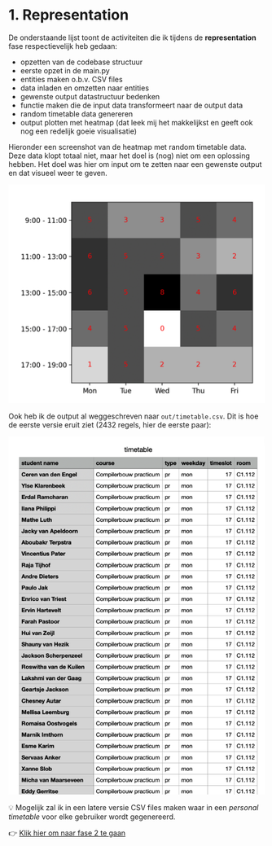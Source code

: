# 1. Representation

De onderstaande lijst toont de activiteiten die ik tijdens de **representation**
fase respectievelijk heb gedaan:

- opzetten van de codebase structuur
- eerste opzet in de main.py
- entities maken o.b.v. CSV files
- data inladen en omzetten naar entities
- gewenste output datastructuur bedenken
- functie maken die de input data transformeert naar de output data
- random timetable data genereren
- output plotten met heatmap (dat leek mij het makkelijkst en geeft ook nog een
  redelijk goeie visualisatie)

Hieronder een screenshot van de heatmap met random timetable data. Deze data
klopt totaal niet, maar het doel is (nog) niet om een oplossing hebben. Het doel
was hier om input om te zetten naar een gewenste output en dat visueel weer te
geven.

![heatmap filled with random timetable data](./heatmap.png)

Ook heb ik de output al weggeschreven naar `out/timetable.csv`. Dit is hoe
de eerste versie eruit ziet (2432 regels, hier de eerste paar):

![csv file with random timetable data](./timetable-csv-output.png)

:bulb: Mogelijk zal ik in een latere versie CSV files maken waar in een
_personal timetable_ voor elke gebruiker wordt gegenereerd.

:point_right: [Klik hier om naar fase 2 te gaan](../2-baseline/README.md)
